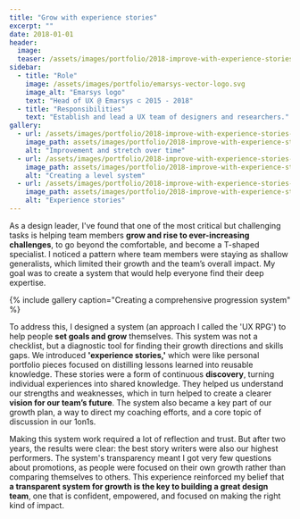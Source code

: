 ```yaml
---
title: "Grow with experience stories"
excerpt: ""
date: 2018-01-01
header:
  image:
  teaser: /assets/images/portfolio/2018-improve-with-experience-stories-1.png
sidebar:
  - title: "Role"
    image: /assets/images/portfolio/emarsys-vector-logo.svg
    image_alt: "Emarsys logo"
    text: "Head of UX @ Emarsys ⊂ 2015 - 2018"
  - title: "Responsibilities"
    text: "Establish and lead a UX team of designers and researchers."
gallery:
  - url: /assets/images/portfolio/2018-improve-with-experience-stories-1.png
    image_path: assets/images/portfolio/2018-improve-with-experience-stories-1.png
    alt: "Improvement and stretch over time"
  - url: /assets/images/portfolio/2018-improve-with-experience-stories-2.png
    image_path: assets/images/portfolio/2018-improve-with-experience-stories-2.png
    alt: "Creating a level system"
  - url: /assets/images/portfolio/2018-improve-with-experience-stories-3.png
    image_path: assets/images/portfolio/2018-improve-with-experience-stories-3.png
    alt: "Experience stories"
---
```


As a design leader, I've found that one of the most critical but challenging tasks is helping team members **grow and rise to ever-increasing challenges**, to go beyond the comfortable, and become a T-shaped specialist. I noticed a pattern where team members were staying as shallow generalists, which limited their growth and the team’s overall impact. My goal was to create a system that would help everyone find their deep expertise.

{% include gallery caption="Creating a comprehensive progression system" %}

To address this, I designed a system (an approach I called the 'UX RPG') to help people **set  goals and grow** themselves. This system was not a checklist, but a diagnostic tool for finding their growth directions and skills gaps. We introduced **'experience stories,'** which were like personal portfolio pieces focused on distilling lessons learned into reusable knowledge. These stories were a form of continuous **discovery**, turning individual experiences into shared knowledge. They helped us understand our strengths and weaknesses, which in turn helped to create a clearer **vision for our team’s future**. The system also became a key part of our growth plan, a way to direct my coaching efforts, and a core topic of discussion in our 1on1s.

Making this system work required a lot of reflection and trust. But after two years, the results were clear: the best story writers were also our highest performers. The system's transparency meant I got very few questions about promotions, as people were focused on their own growth rather than comparing themselves to others. This experience reinforced my belief that **a transparent system for growth is the key to building a great design team**, one that is confident, empowered, and focused on making the right kind of impact.